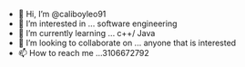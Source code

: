 - 👋 Hi, I’m @caliboyleo91
- 👀 I’m interested in ... software engineering 
- 🌱 I’m currently learning ... c++/ Java 
- 💞️ I’m looking to collaborate on ... anyone that is interested 
- 📫 How to reach me ...3106672792

<!---
caliboyleo91/caliboyleo91 is a ✨ special ✨ repository because its `README.md` (this file) appears on your GitHub profile.
You can click the Preview link to take a look at your changes.
--->
